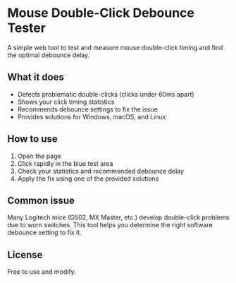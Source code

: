 # Mouse Double-Click Debounce Tester

A simple web tool to test and measure mouse double-click timing and find the optimal debounce delay.

## What it does

- Detects problematic double-clicks (clicks under 60ms apart)
- Shows your click timing statistics
- Recommends debounce settings to fix the issue
- Provides solutions for Windows, macOS, and Linux

## How to use

1. Open the page
2. Click rapidly in the blue test area
3. Check your statistics and recommended debounce delay
4. Apply the fix using one of the provided solutions

## Common issue

Many Logitech mice (G502, MX Master, etc.) develop double-click problems due to worn switches. This tool helps you determine the right software debounce setting to fix it.

## License

Free to use and modify.

